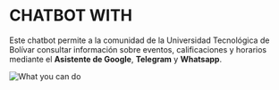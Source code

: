 # CHATBOT WITH

Este chatbot permite a la comunidad de la Universidad Tecnológica de Bolívar consultar información sobre eventos, calificaciones y horarios mediante el **Asistente de Google**, **Telegram** y **Whatsapp**.

![What you can do](http://imgurl.me/images/2019/10/27/Screenshot_2019-10-26-22-00-15-978_org.telegram.messenger17ab38b48e6f41ef.jpg)
